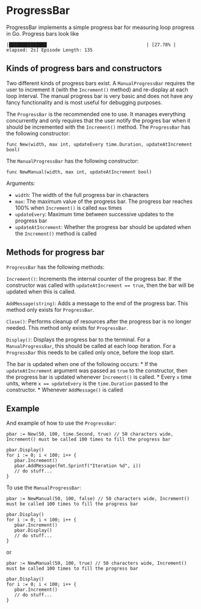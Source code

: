 # ProgressBar

ProgressBar implements a simple progress bar for measuring loop progress
in Go. Progress bars look like

```
|██████████████                                     | [27.78% | elapsed: 2s] Episode Length: 135
```

## Kinds of progress bars and constructors
Two different kinds of progress bars exist. A `ManualProgressBar` requires
the user to increment it (with the `Increment()` method) and re-display at
each loop interval. The manual progress bar is very basic and does not have any fancy
functionality and is most useful for debugging purposes.

The `ProgressBar` is the recommended one to use. It manages everything
concurrently and only requires that the user notify the progres bar when
it should be incremented with the `Increment()` method. The `ProgressBar`
has the following constructor:
```
func New(width, max int, updateEvery time.Duration, updateAtIncrement bool)
```
The `ManualProgressBar` has the following constructor:
```
func NewManual(width, max int, updateAtIncrement bool)
```

Arguments:
   * `width`: The width of the full progress bar in characters
   * `max`: The maximum value of the progress bar. The progress bar reaches
   100% when `Increment()` is called `max` times
   * `updateEvery`: Maximum time between successive updates to the progress bar
   * `updateAtIncrement`: Whether the progress bar should be updated when the
   `Increment()` method is called


## Methods for progress bar
`ProgressBar` has the following methods:

`Increment()`: Increments the internal counter of the progress bar. If
the constructor was called with `updateAtIncrement == true`, then the bar
will be updated when this is called.

`AddMessage(string)`: Adds a message to the end of the progress bar.
This method only exists for `ProgressBar`.

`Close()`: Performs cleanup of resources after the progress bar is no
longer needed. This method only exists for `ProgressBar`.

`Display()`: Displays the progress bar to the terminal. For a `ManualProgressBar`, this should be called at
each loop iteration. For a `ProgressBar` this needs to be called only once, before the loop start.

The bar is updated when one of the following occurs:
    * If the `updateAtIncrement` argument was passed as `true` to the
    constructor, then the progress bar is updated whenever `Increment()`
    is called.
    * Every `x` time units, where `x == updateEvery` is the `time.Duration`
    passed to the constructor.
    * Whenever `AddMessage()` is called

## Example
And example of how to use the `ProgressBar`:
```
pbar := New(50, 100, time.Second, true) // 50 characters wide, Increment() must be called 100 times to fill the progress bar

pbar.Display()
for i := 0; i < 100; i++ {
   pbar.Increment()
   pbar.AddMessage(fmt.Sprintf("Iteration %d", i))
   // do stuff...
}
```

To use the `ManualProgressBar`:
```
pbar := NewManual(50, 100, false) // 50 characters wide, Increment() must be called 100 times to fill the progress bar

pbar.Display()
for i := 0; i < 100; i++ {
   pbar.Increment()
   pbar.Display()
   // do stuff...
}
```
or
```
pbar := NewManual(50, 100, true) // 50 characters wide, Increment() must be called 100 times to fill the progress bar

pbar.Display()
for i := 0; i < 100; i++ {
   pbar.Increment()
   // do stuff...
}
```